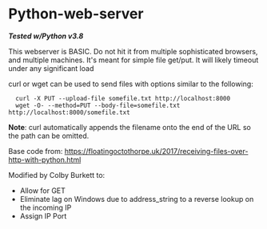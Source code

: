 # Python-web-server
**_Tested w/Python v3.8_**

This webserver is BASIC. Do not hit it from multiple sophisticated browsers, and multiple machines.
It's meant for simple file get/put. It will likely timeout under any significant load

curl or wget can be used to send files with options similar to the following:
```
  curl -X PUT --upload-file somefile.txt http://localhost:8000
  wget -O- --method=PUT --body-file=somefile.txt http://localhost:8000/somefile.txt
```
__Note__: curl automatically appends the filename onto the end of the URL so
the path can be omitted.

Base code from: https://floatingoctothorpe.uk/2017/receiving-files-over-http-with-python.html

Modified by Colby Burkett to:
- Allow for GET
- Eliminate lag on Windows due to address_string to a reverse lookup on the incoming IP
- Assign IP Port
